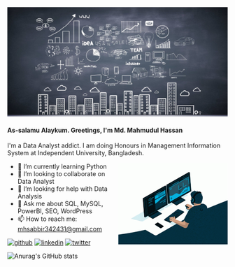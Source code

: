 <img  width="1000" height="250" src="https://github.com/MDMahmudul-Hassan/MDMahmudul-Hassan/blob/main/GitHub%20Bannerr.jpg">

#### As-salamu Alaykum. Greetings, I'm Md. Mahmudul Hassan

I'm a Data Analyst addict. I am doing Honours in Management Information System at Independent University, Bangladesh.

<img align="right" alt="Coding" width="250" src="https://github.com/MDMahmudul-Hassan/MDMahmudul-Hassan/blob/main/Data%20Analyst.gif">

- 🌱 I’m currently learning Python 
- 👯 I’m looking to collaborate on Data Analyst 
- 🤔 I’m looking for help with Data Analysis 
- 💬 Ask me about SQL, MySQL, PowerBI, SEO, WordPress 
- 📫 How to reach me: mhsabbir342431@gmail.com 


[<img src='https://cdn.jsdelivr.net/npm/simple-icons@3.0.1/icons/github.svg' alt='github' height='40'>](https://github.com/MDMahmudul-Hassan)  [<img src='https://cdn.jsdelivr.net/npm/simple-icons@3.0.1/icons/linkedin.svg' alt='linkedin' height='40'>](https://www.linkedin.com/in/mdmahmudull/)  [<img src='https://cdn.jsdelivr.net/npm/simple-icons@3.0.1/icons/twitter.svg' alt='twitter' height='40'>](https://twitter.com/@mhsabbir57)  

![Anurag's GitHub stats](https://github-readme-stats.vercel.app/api?username=MDMahmudul-Hassan&show_icons=true&theme=transparent)
